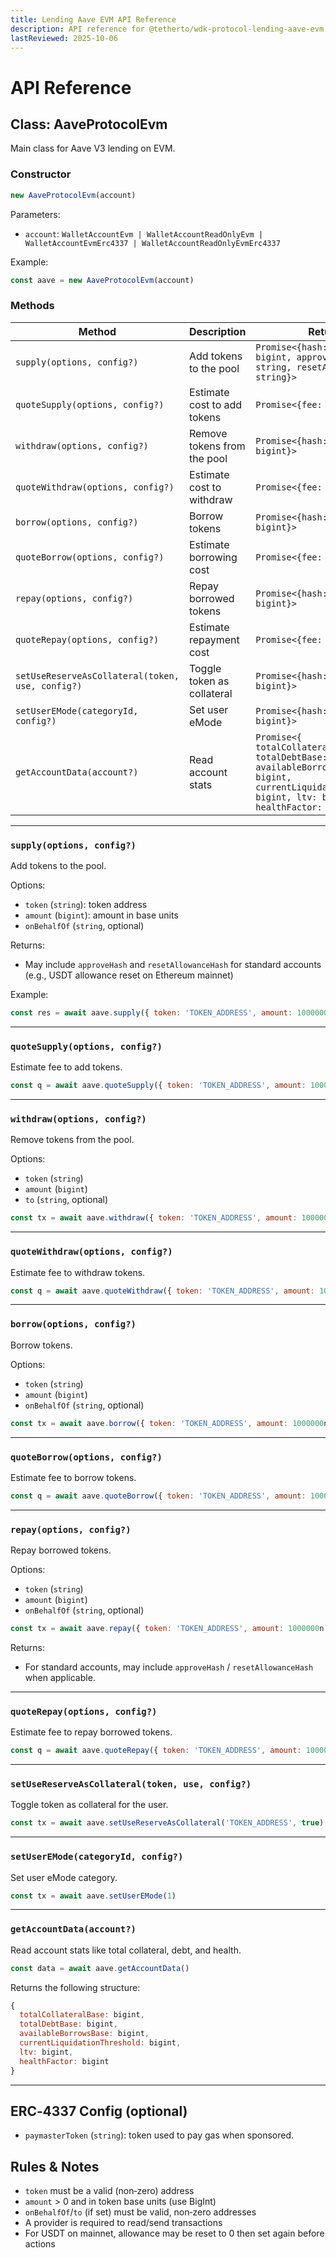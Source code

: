 ```yaml
---
title: Lending Aave EVM API Reference
description: API reference for @tetherto/wdk-protocol-lending-aave-evm
lastReviewed: 2025-10-06
---
```


# API Reference

## Class: AaveProtocolEvm

Main class for Aave V3 lending on EVM.

### Constructor

```javascript
new AaveProtocolEvm(account)
```

Parameters:
- `account`: `WalletAccountEvm | WalletAccountReadOnlyEvm | WalletAccountEvmErc4337 | WalletAccountReadOnlyEvmErc4337`

Example:

```javascript
const aave = new AaveProtocolEvm(account)
```

### Methods

| Method | Description | Returns |
|--------|-------------|---------|
| `supply(options, config?)` | Add tokens to the pool | `Promise<{hash: string, fee: bigint, approveHash?: string, resetAllowanceHash?: string}>` |
| `quoteSupply(options, config?)` | Estimate cost to add tokens | `Promise<{fee: bigint}>` |
| `withdraw(options, config?)` | Remove tokens from the pool | `Promise<{hash: string, fee: bigint}>` |
| `quoteWithdraw(options, config?)` | Estimate cost to withdraw | `Promise<{fee: bigint}>` |
| `borrow(options, config?)` | Borrow tokens | `Promise<{hash: string, fee: bigint}>` |
| `quoteBorrow(options, config?)` | Estimate borrowing cost | `Promise<{fee: bigint}>` |
| `repay(options, config?)` | Repay borrowed tokens | `Promise<{hash: string, fee: bigint}>` |
| `quoteRepay(options, config?)` | Estimate repayment cost | `Promise<{fee: bigint}>` |
| `setUseReserveAsCollateral(token, use, config?)` | Toggle token as collateral | `Promise<{hash: string, fee: bigint}>` |
| `setUserEMode(categoryId, config?)` | Set user eMode | `Promise<{hash: string, fee: bigint}>` |
| `getAccountData(account?)` | Read account stats | `Promise<{ totalCollateralBase: bigint, totalDebtBase: bigint, availableBorrowsBase: bigint, currentLiquidationThreshold: bigint, ltv: bigint, healthFactor: bigint }>` |

---

### `supply(options, config?)`
Add tokens to the pool.

Options:
- `token` (`string`): token address
- `amount` (`bigint`): amount in base units
- `onBehalfOf` (`string`, optional)

Returns:
- May include `approveHash` and `resetAllowanceHash` for standard accounts (e.g., USDT allowance reset on Ethereum mainnet)

Example:

```javascript
const res = await aave.supply({ token: 'TOKEN_ADDRESS', amount: 1000000n })
```

---

### `quoteSupply(options, config?)`
Estimate fee to add tokens.

```javascript
const q = await aave.quoteSupply({ token: 'TOKEN_ADDRESS', amount: 1000000n })
```

---

### `withdraw(options, config?)`
Remove tokens from the pool.

Options:
- `token` (`string`)
- `amount` (`bigint`)
- `to` (`string`, optional)

```javascript
const tx = await aave.withdraw({ token: 'TOKEN_ADDRESS', amount: 1000000n })
```

---

### `quoteWithdraw(options, config?)`
Estimate fee to withdraw tokens.

```javascript
const q = await aave.quoteWithdraw({ token: 'TOKEN_ADDRESS', amount: 1000000n })
```

---

### `borrow(options, config?)`
Borrow tokens.

Options:
- `token` (`string`)
- `amount` (`bigint`)
- `onBehalfOf` (`string`, optional)

```javascript
const tx = await aave.borrow({ token: 'TOKEN_ADDRESS', amount: 1000000n })
```

---

### `quoteBorrow(options, config?)`
Estimate fee to borrow tokens.

```javascript
const q = await aave.quoteBorrow({ token: 'TOKEN_ADDRESS', amount: 1000000n })
```

---

### `repay(options, config?)`
Repay borrowed tokens.

Options:
- `token` (`string`)
- `amount` (`bigint`)
- `onBehalfOf` (`string`, optional)

```javascript
const tx = await aave.repay({ token: 'TOKEN_ADDRESS', amount: 1000000n })
```

Returns:
- For standard accounts, may include `approveHash` / `resetAllowanceHash` when applicable.

---

### `quoteRepay(options, config?)`
Estimate fee to repay borrowed tokens.

```javascript
const q = await aave.quoteRepay({ token: 'TOKEN_ADDRESS', amount: 1000000n })
```

---

### `setUseReserveAsCollateral(token, use, config?)`
Toggle token as collateral for the user.

```javascript
const tx = await aave.setUseReserveAsCollateral('TOKEN_ADDRESS', true)
```

---

### `setUserEMode(categoryId, config?)`
Set user eMode category.

```javascript
const tx = await aave.setUserEMode(1)
```

---

### `getAccountData(account?)`
Read account stats like total collateral, debt, and health.

```javascript
const data = await aave.getAccountData()
```

Returns the following structure:

```javascript
{
  totalCollateralBase: bigint,
  totalDebtBase: bigint,
  availableBorrowsBase: bigint,
  currentLiquidationThreshold: bigint,
  ltv: bigint,
  healthFactor: bigint
}
```

---

## ERC‑4337 Config (optional)

- `paymasterToken` (`string`): token used to pay gas when sponsored.

## Rules & Notes

- `token` must be a valid (non‑zero) address
- `amount` > 0 and in token base units (use BigInt)
- `onBehalfOf`/`to` (if set) must be valid, non‑zero addresses
- A provider is required to read/send transactions
- For USDT on mainnet, allowance may be reset to 0 then set again before actions
